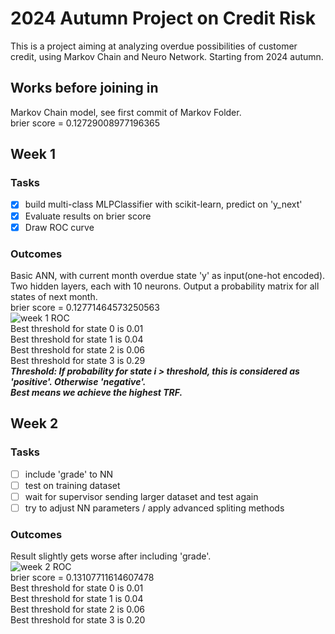 # 2024 Autumn Project on Credit Risk
This is a project aiming at analyzing overdue possibilities of customer credit, using Markov Chain and Neuro Network. Starting from 2024 autumn.

## Works before joining in
Markov Chain model, see first commit of Markov Folder.  
brier score = 0.12729008977196365

## Week 1
### Tasks
- [x] build multi-class MLPClassifier with scikit-learn, predict on 'y_next'
- [x] Evaluate results on brier score
- [x] Draw ROC curve
### Outcomes
Basic ANN, with current month overdue state 'y' as input(one-hot encoded). Two hidden layers, each with 10 neurons. Output a probability matrix for all states of next month.  
brier score = 0.12771464573250563  
![week 1 ROC](basic.png)  
Best threshold for state 0 is  0.01  
Best threshold for state 1 is  0.04  
Best threshold for state 2 is  0.06  
Best threshold for state 3 is  0.29  
***Threshold: If probability for state i > threshold, this is considered as 'positive'. Otherwise 'negative'.***  
***Best means we achieve the highest TRF.***  

## Week 2
### Tasks
- [ ] include 'grade' to NN
- [ ] test on training dataset
- [ ] wait for supervisor sending larger dataset and test again
- [ ] try to adjust NN parameters / apply advanced spliting methods
### Outcomes
Result slightly gets worse after including 'grade'.  
![week 2 ROC](grade.png)  
brier score = 0.13107711614607478  
Best threshold for state 0 is  0.01  
Best threshold for state 1 is  0.04  
Best threshold for state 2 is  0.06  
Best threshold for state 3 is  0.20  
